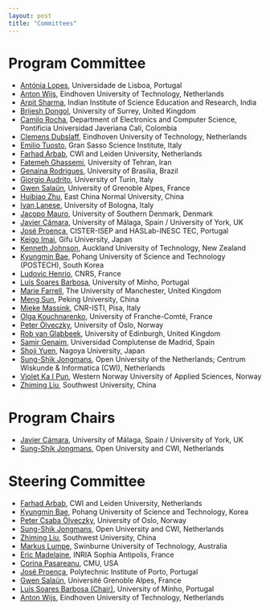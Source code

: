 ```yaml
---
layout: post
title: "Committees"
---
```


# Program Committee

- [Antónia Lopes](mal@di.fc.ul.pt), Universidade de Lisboa, Portugal
- [Anton Wijs](A.J.Wijs@tue.nl), Eindhoven University of Technology, Netherlands
- [Arpit Sharma](arpit@iiserb.ac.in), Indian Institute of Science Education and Research, India
- [Brijesh Dongol](b.dongol@surrey.ac.uk), University of Surrey, United Kingdom
- [Camilo Rocha](camilo.rocha@gmail.com), Department of Electronics and Computer Science, Pontificia Universidad Javeriana Cali, Colombia
- [Clemens Dubslaff](c.dubslaff@tue.nl), Eindhoven University of Technology, Netherlands
- [Emilio Tuosto](emilio.tuosto@gssi.it), Gran Sasso Science Institute, Italy
- [Farhad Arbab](farhad@cwi.nl), CWI and Leiden University, Netherlands
- [Fatemeh Ghassemi](fa.ghassemi@gmail.com), University of Tehran, Iran
- [Genaina Rodrigues](genaina@unb.br), University of Brasilia, Brazil
- [Giorgio Audrito](giorgio.audrito@unito.it), University of Turin, Italy
- [Gwen Salaün](Gwen.Salaun@inria.fr), University of Grenoble Alpes, France
- [Huibiao Zhu](hbzhu@sei.ecnu.edu.cn), East China Normal University, China
- [Ivan Lanese](ivan.lanese@gmail.com), University of Bologna, Italy
- [Jacopo Mauro](mauro.jacopo@gmail.com), University of Southern Denmark, Denmark
- [Javier Cámara](https://javier-camara.github.io/), University of Málaga, Spain / University of York, UK
- [José Proença](pro@isep.ipp.pt), CISTER-ISEP and HASLab-INESC TEC, Portugal
- [Keigo Imai](keigo.imai@gmail.com), Gifu University, Japan
- [Kenneth Johnson](kenneth.johnson@aut.ac.nz), Auckland University of Technology, New Zealand
- [Kyungmin Bae](kmbae@postech.ac.kr), Pohang University of Science and Technology (POSTECH), South Korea
- [Ludovic Henrio](ludovic.henrio@ens-lyon.fr), CNRS, France
- [Luís Soares Barbosa](lsb@di.uminho.pt), University of Minho, Portugal
- [Marie Farrell](marie.farrell@manchester.ac.uk), The University of Manchester, United Kingdom
- [Meng Sun](sunm@pku.edu.cn), Peking University, China
- [Mieke Massink](mieke.massink@isti.cnr.it), CNR-ISTI, Pisa, Italy
- [Olga Kouchnarenko](olga.kouchnarenko@femto-st.fr), University of Franche-Comté, France
- [Peter Ölveczky](peterol@ifi.uio.no), University of Oslo, Norway
- [Rob van Glabbeek](rvg@cs.stanford.edu), University of Edinburgh, United Kingdom
- [Samir Genaim](genaim@gmail.com), Universidad Complutense de Madrid, Spain
- [Shoji Yuen](yuen@i.nagoya-u.ac.jp), Nagoya University, Japan
- [Sung-Shik Jongmans](ssj@ou.nl), Open University of the Netherlands; Centrum Wiskunde & Informatica (CWI), Netherlands
- [Violet Ka I Pun](violet@foldr.org), Western Norway University of Applied Sciences, Norway
- [Zhiming Liu](zhimingliu88@swu.edu.cn), Southwest University, China

# Program Chairs

 - [Javier C&aacute;mara](https://javier-camara.github.io/), University of M&aacute;laga, Spain / University of York, UK
 - [Sung-Shik Jongmans](https://sungshik.github.io/), Open University and CWI, Netherlands


# Steering Committee

 - [Farhad Arbab](https://homepages.cwi.nl/~farhad/), CWI and Leiden University, Netherlands
 - [Kyungmin Bae](http://sv.postech.ac.kr/~kmbae/), Pohang University of Science and Technology, Korea
 - [Peter Csaba Ölveczky](https://olveczky.se/), University of Oslo, Norway
 - [Sung-Shik Jongmans](https://sungshik.github.io/), Open University and CWI, Netherlands
 - [Zhiming Liu](http://cis.swu.edu.cn/info/1013/1154.htm), Southwest University, China
 - [Markus Lumpe](https://www.swinburne.edu.au/research/our-research/access-our-research/find-a-researcher-or-supervisor/researcher-profile/?id=mlumpe), Swinburne University of Technology, Australia
 - [Eric Madelaine](http://www-sop.inria.fr/members/Eric.Madelaine/), INRIA Sophia Antipolis, France
 - [Corina Pasareanu](https://www.cylab.cmu.edu/directory/bios/pasareanu-corina.html), CMU, USA
 - [José Proença](https://jose.proenca.org/), Polytechnic Institute of Porto, Portugal
 - [Gwen Salaün](https://convecs.inria.fr/people/Gwen.Salaun/), Université Grenoble Alpes, France
 - [Luís Soares Barbosa (Chair)](https://unu.edu/experts/luis-soares-barbosa.html), University of Minho, Portugal
 - [Anton Wijs](https://www.win.tue.nl/~awijs/), Eindhoven University of Technology, Netherlands
